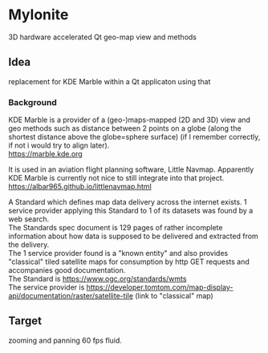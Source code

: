 # Mylonite
3D hardware accelerated Qt geo-map view and methods

## Idea
replacement for KDE Marble within a Qt applicaton using that

### Background
KDE Marble is a provider of a (geo-)maps-mapped (2D and 3D) view and geo methods such as distance between 2 points on a globe (along the shortest distance above the globe=sphere surface) (if I remember correctly, if not i would try to align later).  
https://marble.kde.org

It is used in an aviation flight planning software, Little Navmap. Apparently KDE Marble is currently not nice to still integrate into that project.  
https://albar965.github.io/littlenavmap.html

A Standard which defines map data delivery across the internet exists. 1 service provider applying this Standard to 1 of its datasets was found by a web search.  
The Standards spec document is 129 pages of rather incomplete information about how data is supposed to be delivered and extracted from the delivery.  
The 1 service provider found is a "known entity" and also provides "classical" tiled satellite maps for consumption by http GET requests and accompanies good documentation.  
The Standard is https://www.ogc.org/standards/wmts  
The service provider is https://developer.tomtom.com/map-display-api/documentation/raster/satellite-tile (link to "classical" map)

## Target
zooming and panning 60 fps fluid.
